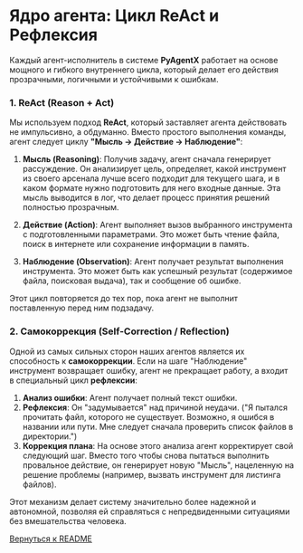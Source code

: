 # Ядро агента: Цикл ReAct и Рефлексия

Каждый агент-исполнитель в системе **PyAgentX** работает на основе мощного и гибкого внутреннего цикла, который делает его действия прозрачными, логичными и устойчивыми к ошибкам.

### 1. ReAct (Reason + Act)

Мы используем подход **ReAct**, который заставляет агента действовать не импульсивно, а обдуманно. Вместо простого выполнения команды, агент следует циклу **"Мысль → Действие → Наблюдение"**:

1.  **Мысль (Reasoning)**: Получив задачу, агент сначала генерирует рассуждение. Он анализирует цель, определяет, какой инструмент из своего арсенала лучше всего подходит для текущего шага, и в каком формате нужно подготовить для него входные данные. Эта мысль выводится в лог, что делает процесс принятия решений полностью прозрачным.

2.  **Действие (Action)**: Агент выполняет вызов выбранного инструмента с подготовленными параметрами. Это может быть чтение файла, поиск в интернете или сохранение информации в память.

3.  **Наблюдение (Observation)**: Агент получает результат выполнения инструмента. Это может быть как успешный результат (содержимое файла, поисковая выдача), так и сообщение об ошибке.

Этот цикл повторяется до тех пор, пока агент не выполнит поставленную перед ним подзадачу.

### 2. Самокоррекция (Self-Correction / Reflection)

Одной из самых сильных сторон наших агентов является их способность к **самокоррекции**. Если на шаге "Наблюдение" инструмент возвращает ошибку, агент не прекращает работу, а входит в специальный цикл **рефлексии**:

1.  **Анализ ошибки**: Агент получает полный текст ошибки.
2.  **Рефлексия**: Он "задумывается" над причиной неудачи. ("Я пытался прочитать файл, которого не существует. Возможно, я ошибся в названии или пути. Мне следует сначала проверить список файлов в директории.")
3.  **Коррекция плана**: На основе этого анализа агент корректирует свой следующий шаг. Вместо того чтобы снова пытаться выполнить провальное действие, он генерирует новую "Мысль", нацеленную на решение проблемы (например, вызвать инструмент для листинга файлов).

Этот механизм делает систему значительно более надежной и автономной, позволяя ей справляться с непредвиденными ситуациями без вмешательства человека.

[Вернуться к README](../README.md) 